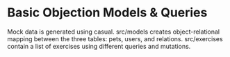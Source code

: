 # Basic Objection Models & Queries
Mock data is generated using casual. src/models creates object-relational mapping between the three tables: pets, users, and relations. src/exercises contain a list of exercises using different queries and mutations.
